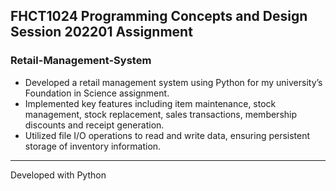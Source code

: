 ## FHCT1024 Programming Concepts and Design Session 202201 Assignment 
### Retail-Management-System
- Developed a retail management system using Python for my university’s Foundation in Science assignment. 
- Implemented key features including item maintenance, stock management, stock replacement, sales transactions, membership 
discounts and receipt generation. 
- Utilized file I/O operations to read and write data, ensuring persistent storage of inventory information.
<hr>

Developed with Python
